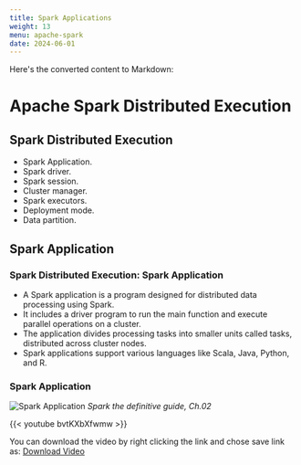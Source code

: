 ```yaml
---
title: Spark Applications
weight: 13
menu: apache-spark
date: 2024-06-01
---
```


Here's the converted content to Markdown:

# Apache Spark Distributed Execution

## Spark Distributed Execution

- Spark Application.
- Spark driver.
- Spark session.
- Cluster manager.
- Spark executors.
- Deployment mode.
- Data partition.

## Spark Application

### Spark Distributed Execution: Spark Application

- A Spark application is a program designed for distributed data processing using Spark.
- It includes a driver program to run the main function and execute parallel operations on a cluster.
- The application divides processing tasks into smaller units called tasks, distributed across cluster nodes.
- Spark applications support various languages like Scala, Java, Python, and R.

### Spark Application

![Spark Application](../Figures/chapter-04/SparkCourse.drawio.jpg)
*Spark the definitive guide, Ch.02*

{{< youtube bvtKXbXfwmw >}}

You can download the video by right clicking the link and chose save link as: [Download Video](https://garage-education.s3.amazonaws.com/spark-course/Ch.04-13-Spark-Applications.mp4)
